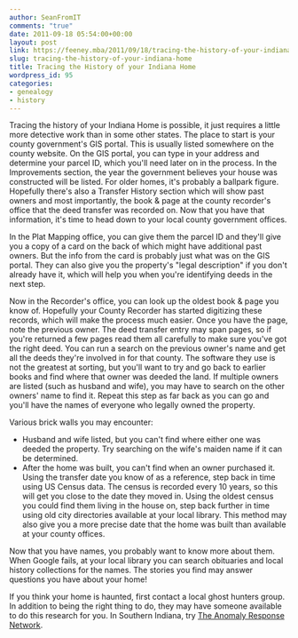 ```yaml
---
author: SeanFromIT
comments: "true"
date: 2011-09-18 05:54:00+00:00
layout: post
link: https://feeney.mba/2011/09/18/tracing-the-history-of-your-indiana-home/
slug: tracing-the-history-of-your-indiana-home
title: Tracing the History of your Indiana Home
wordpress_id: 95
categories:
- genealogy
- history
---
```


Tracing the history of your Indiana Home is possible, it just requires a little more detective work than in some other states. The place to start is your county government's GIS portal. This is usually listed somewhere on the county website. On the GIS portal, you can type in your address and determine your parcel ID, which you'll need later on in the process. In the Improvements section, the year the government believes your house was constructed will be listed. For older homes, it's probably a ballpark figure. Hopefully there's also a Transfer History section which will show past owners and most importantly, the book & page at the county recorder's office that the deed transfer was recorded on. Now that you have that information, it's time to head down to your local county government offices.  
  
In the Plat Mapping office, you can give them the parcel ID and they'll give you a copy of a card on the back of which might have additional past owners. But the info from the card is probably just what was on the GIS portal. They can also give you the property's "legal description" if you don't already have it, which will help you when you're identifying deeds in the next step.  
  
Now in the Recorder's office, you can look up the oldest book & page you know of. Hopefully your County Recorder has started digitizing these records, which will make the process much easier. Once you have the page, note the previous owner. The deed transfer entry may span pages, so if you're returned a few pages read them all carefully to make sure you've got the right deed. You can run a search on the previous owner's name and get all the deeds they're involved in for that county. The software they use is not the greatest at sorting, but you'll want to try and go back to earlier books and find where that owner was deeded the land. If multiple owners are listed (such as husband and wife), you may have to search on the other owners' name to find it. Repeat this step as far back as you can go and you'll have the names of everyone who legally owned the property.  
  
Various brick walls you may encounter:  
  


  * Husband and wife listed, but you can't find where either one was deeded the property. Try searching on the wife's maiden name if it can be determined.
  * After the home was built, you can't find when an owner purchased it. Using the transfer date you know of as a reference, step back in time using US Census data. The census is recorded every 10 years, so this will get you close to the date they moved in. Using the oldest census you could find them living in the house on, step back further in time using old city directories available at your local library. This method may also give you a more precise date that the home was built than available at your county offices.

Now that you have names, you probably want to know more about them. When Google fails, at your local library you can search obituaries and local history collections for the names. The stories you find may answer questions you have about your home!

  


If you think your home is haunted, first contact a local ghost hunters group. In addition to being the right thing to do, they may have someone available to do this research for you. In Southern Indiana, try [The Anomaly Response Network](http://www.anomalyresponse.org/).

